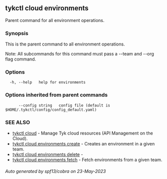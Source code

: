 ## tykctl cloud environments

Parent command for all environment operations.

### Synopsis

This is the parent command to all environment operations.

   Note: All subcommands for this command must pass a --team  and --org flag command.
  


### Options

```
  -h, --help   help for environments
```

### Options inherited from parent commands

```
      --config string   config file (default is $HOME/.tykctl/config/config_default.yaml)
```

### SEE ALSO

* [tykctl cloud](tykctl_cloud.md)	 - Manage Tyk cloud resources (API Management on the Cloud).
* [tykctl cloud environments create](tykctl_cloud_environments_create.md)	 - Creates an environment in a given team.
* [tykctl cloud environments delete](tykctl_cloud_environments_delete.md)	 - 
* [tykctl cloud environments fetch](tykctl_cloud_environments_fetch.md)	 - Fetch environments from a given team.

###### Auto generated by spf13/cobra on 23-May-2023

